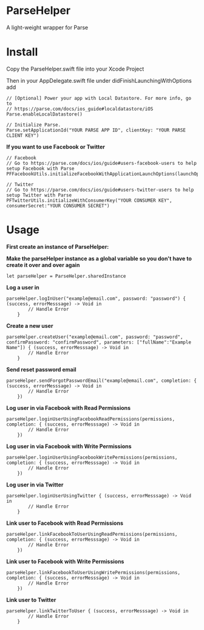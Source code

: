 # ParseHelper

A light-weight wrapper for Parse

# Install

Copy the ParseHelper.swift file into your Xcode Project

Then in your AppDelegate.swift file under didFinishLaunchingWithOptions add

    // [Optional] Power your app with Local Datastore. For more info, go to
    // https://parse.com/docs/ios_guide#localdatastore/iOS
    Parse.enableLocalDatastore()
 
    // Initialize Parse.
    Parse.setApplicationId("YOUR PARSE APP ID", clientKey: "YOUR PARSE CLIENT KEY")

**If you want to use Facebook or Twitter**

    // Facebook
    // Go to https://parse.com/docs/ios/guide#users-facebook-users to help setup Facebook with Parse
    PFFacebookUtils.initializeFacebookWithApplicationLaunchOptions(launchOptions)
    
    // Twitter 
    // Go to https://parse.com/docs/ios/guide#users-twitter-users to help setup Twitter with Parse
    PFTwitterUtils.initializeWithConsumerKey("YOUR CONSUMER KEY",  consumerSecret:"YOUR CONSUMER SECRET")
    
# Usage

**First create an instance of ParseHelper:**

**Make the parseHelper instance as a global variable so you don't have to create it over and over again**

    let parseHelper = ParseHelper.sharedInstance

**Log a user in**

    parseHelper.logInUser("example@email.com", password: "password") { (success, errorMesssage) -> Void in
            // Handle Error
        }
        
**Create a new user**

    parseHelper.createUser("example@email.com", password: "password", confirmPassword: "confirmPassword", parameters: ["fullName":"Example Name"]) { (success, errorMesssage) -> Void in
            // Handle Error
        }
        
**Send reset password email**

    parseHelper.sendForgotPasswordEmail("example@email.com", completion: { (success, errorMesssage) -> Void in
            // Handle Error
        })
        
**Log user in via Facebook with Read Permissions**

    parseHelper.loginUserUsingFacebookReadPermissions(permissions, completion: { (success, errorMesssage) -> Void in
            // Handle Error
        })
        

**Log user in via Facebook with Write Permissions**

    parseHelper.loginUserUsingFacebookWritePermissions(permissions, completion: { (success, errorMesssage) -> Void in
            // Handle Error
        })
        
**Log user in via Twitter**

    parseHelper.loginUserUsingTwitter { (success, errorMesssage) -> Void in
            // Handle Error
        }
        
**Link user to Facebook with Read Permissions**

    parseHelper.linkFacebookToUserUsingReadPermissions(permissions, completion: { (success, errorMesssage) -> Void in
            // Handle Error
        })
        
**Link user to Facebook with Write Permissions**

    parseHelper.linkFacebookToUserUsingWritePermissions(permissions, completion: { (success, errorMesssage) -> Void in
            // Handle Error
        })
        
**Link user to Twitter**

    parseHelper.linkTwitterToUser { (success, errorMesssage) -> Void in
            // Handle Error
        }
